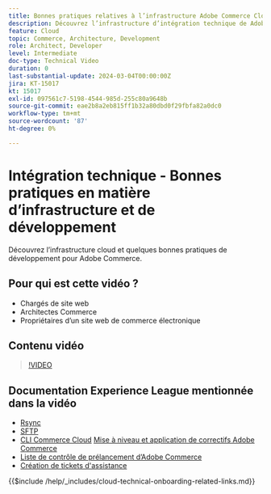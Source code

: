 ```yaml
---
title: Bonnes pratiques relatives à l’infrastructure Adobe Commerce Cloud et au développement
description: Découvrez l’infrastructure d’intégration technique de Adobe Commerce Cloud et les bonnes pratiques de développement.
feature: Cloud
topic: Commerce, Architecture, Development
role: Architect, Developer
level: Intermediate
doc-type: Technical Video
duration: 0
last-substantial-update: 2024-03-04T00:00:00Z
jira: KT-15017
kt: 15017
exl-id: 097561c7-5198-4544-985d-255c80a9648b
source-git-commit: eae2b8a2eb815ff1b32a80dbd0f29fbfa82a0dc0
workflow-type: tm+mt
source-wordcount: '87'
ht-degree: 0%

---
```


# Intégration technique - Bonnes pratiques en matière d’infrastructure et de développement

Découvrez l’infrastructure cloud et quelques bonnes pratiques de développement pour Adobe Commerce.

## Pour qui est cette vidéo ?

- Chargés de site web
- Architectes Commerce
- Propriétaires d’un site web de commerce électronique

## Contenu vidéo

>[!VIDEO](https://video.tv.adobe.com/v/3427679?learn=on)

## Documentation Experience League mentionnée dans la vidéo

- [Rsync](https://experienceleague.adobe.com/docs/commerce-cloud-service/user-guide/develop/deploy/staging-production.html#migrate-files-using-rsync)
- [SFTP](https://experienceleague.adobe.com/docs/commerce-cloud-service/user-guide/develop/secure-connections.html#sftp)
- [CLI Commerce Cloud](https://experienceleague.adobe.com/docs/commerce-cloud-service/user-guide/dev-tools/cloud-cli/cloud-cli-overview.html)
  [Mise à niveau et application de correctifs Adobe Commerce](https://experienceleague.adobe.com/docs/commerce-cloud-service/user-guide/develop/upgrade/apply-patches.html)
- [Liste de contrôle de prélancement d’Adobe Commerce](https://experienceleague.adobe.com/docs/commerce-cloud-service/user-guide/launch/checklist.html)
- [Création de tickets d&#39;assistance](https://experienceleague.adobe.com/docs/commerce-knowledge-base/kb/help-center-guide/magento-help-center-user-guide.html)

{{$include /help/_includes/cloud-technical-onboarding-related-links.md}}

